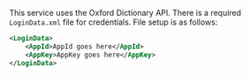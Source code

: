 This service uses the Oxford Dictionary API. There is a required `LoginData.xml` file for credentials.
File setup is as follows:
```xml
<LoginData>
    <AppId>AppId goes here</AppId>
    <AppKey>AppKey goes here</AppKey>
</LoginData>
```